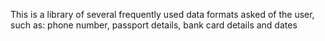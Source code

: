 This is a library of several frequently used data formats asked of the user, such as: phone number, passport details, bank card details and dates
